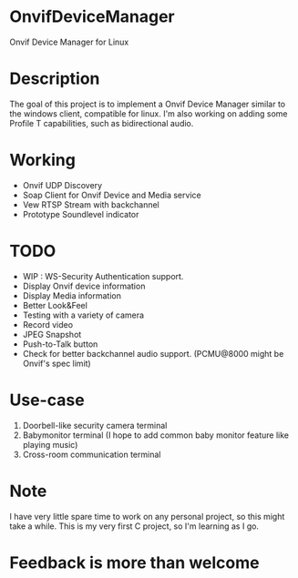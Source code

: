 # OnvifDeviceManager
Onvif Device Manager for Linux

# Description
The goal of this project is to implement a Onvif Device Manager similar to the windows client, compatible for linux. I'm also working on adding some Profile T capabilities, such as bidirectional audio.

# Working
- Onvif UDP Discovery
- Soap Client for Onvif Device and Media service
- Vew RTSP Stream with backchannel
- Prototype Soundlevel indicator

# TODO
- WIP : WS-Security Authentication support.
- Display Onvif device information
- Display Media information
- Better Look&Feel
- Testing with a variety of camera
- Record video
- JPEG Snapshot
- Push-to-Talk button
- Check for better backchannel audio support. (PCMU@8000 might be Onvif's spec limit)

# Use-case
1. Doorbell-like security camera terminal
2. Babymonitor terminal (I hope to add common baby monitor feature like playing music)
3. Cross-room communication terminal

# Note
I have very little spare time to work on any personal project, so this might take a while.
This is my very first C project, so I'm learning as I go. 
 
 
 
 
 
 

# 
# Feedback is more than welcome
